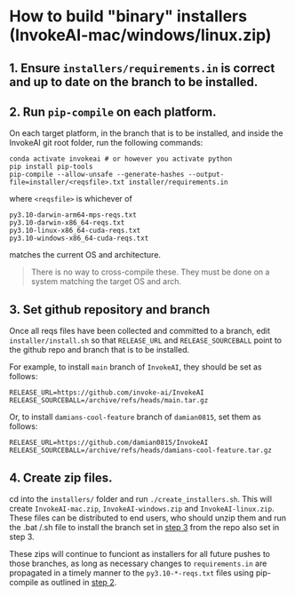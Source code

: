 # How to build "binary" installers (InvokeAI-mac/windows/linux.zip)

## 1. Ensure `installers/requirements.in` is correct and up to date on the branch to be installed.

## <a name="step-2"></a> 2. Run `pip-compile` on each platform.

On each target platform, in the branch that is to be installed, and inside the InvokeAI git root folder, run the following commands:
```commandline
conda activate invokeai # or however you activate python
pip install pip-tools
pip-compile --allow-unsafe --generate-hashes --output-file=installer/<reqsfile>.txt installer/requirements.in
```
where `<reqsfile>` is whichever of
```commandline
py3.10-darwin-arm64-mps-reqs.txt
py3.10-darwin-x86_64-reqs.txt
py3.10-linux-x86_64-cuda-reqs.txt
py3.10-windows-x86_64-cuda-reqs.txt
```
matches the current OS and architecture. 
> There is no way to cross-compile these. They must be done on a system matching the target OS and arch.

## <a name="step-3"></a> 3. Set github repository and branch 

Once all reqs files have been collected and committed to a branch, edit `installer/install.sh` so that `RELEASE_URL` and `RELEASE_SOURCEBALL` point to the github repo and branch that is to be installed. 

For example, to install `main` branch of `InvokeAI`, they should be set as follows:

```commandline
RELEASE_URL=https://github.com/invoke-ai/InvokeAI
RELEASE_SOURCEBALL=/archive/refs/heads/main.tar.gz
```

Or, to install `damians-cool-feature` branch of `damian0815`, set them as follows:

```commandline
RELEASE_URL=https://github.com/damian0815/InvokeAI
RELEASE_SOURCEBALL=/archive/refs/heads/damians-cool-feature.tar.gz
```

## 4. Create zip files.

cd into the `installers/` folder and run `./create_installers.sh`. This will create `InvokeAI-mac.zip`, `InvokeAI-windows.zip` and `InvokeAI-linux.zip`. These files can be distributed to end users, who should unzip them and run the .bat /.sh file to install the branch set in [step 3](#step-3) from the repo also set in step 3.

These zips will continue to funciont as installers for all future pushes to those branches, as long as necessary changes to `requirements.in` are propagated in a timely manner to the `py3.10-*-reqs.txt` files using pip-compile as outlined in [step 2](#step-2).
